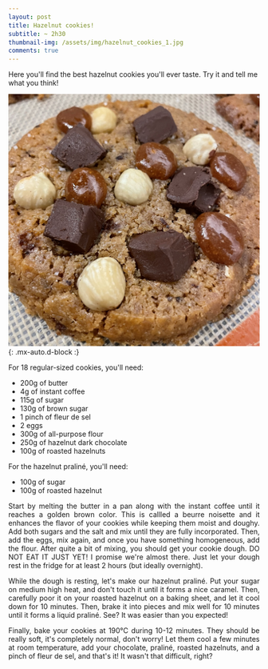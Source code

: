 ```yaml
---
layout: post
title: Hazelnut cookies!
subtitle: ~ 2h30
thumbnail-img: /assets/img/hazelnut_cookies_1.jpg
comments: true
---
```


Here you'll find the best hazelnut cookies you'll ever taste. Try it and tell me what you think!

![Hazelnut cookies](/assets/img/hazelnut_cookies_2.jpg){: .mx-auto.d-block :}

For 18 regular-sized cookies, you'll need:

- 200g of butter
- 4g of instant coffee
- 115g of sugar
- 130g of brown sugar 
- 1 pinch of fleur de sel
- 2 eggs
- 300g of all-purpose flour
- 250g of hazelnut dark chocolate
- 100g of roasted hazelnuts

For the hazelnut praliné, you'll need:

- 100g of sugar
- 100g of roasted hazelnut

<div style="text-align: justify">
<p> Start by melting the butter in a pan along with the instant coffee until it reaches a golden brown color. This is callled a beurre noisette and it enhances the flavor of your cookies while keeping them moist and doughy. Add both sugars and the salt and mix until they are fully incorporated. Then, add the eggs, mix again, and once you have something homogeneous, add the flour. After quite a bit of mixing, you should get your cookie dough. DO NOT EAT IT JUST YET! I promise we're almost there. Just let your dough rest in the fridge for at least 2 hours (but ideally overnight). </p>
<p> While the dough is resting, let's make our hazelnut praliné. Put your sugar on medium high heat, and don't touch it until it forms a nice caramel. Then, carefully poor it on your roasted hazelnut on a baking sheet, and let it cool down for 10 minutes. Then, brake it into pieces and mix well for 10 minutes until it forms a liquid praliné. See? It was easier than you expected! </p>
<p> Finally, bake your cookies at 190°C during 10-12 minutes. They should be really soft, it's completely normal, don't worry! Let them cool a few minutes at room temperature, add your chocolate, praliné, roasted hazelnuts, and a pinch of fleur de sel, and that's it! It wasn't that difficult, right? </p>
</div>
